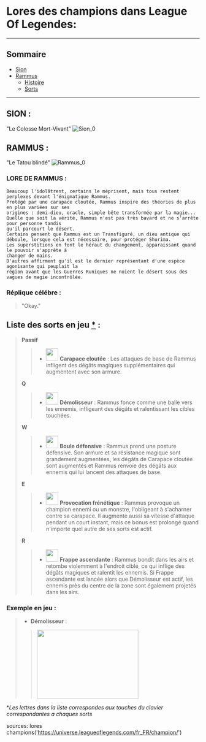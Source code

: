 # Lores des champions dans League Of Legendes:

---

## Sommaire
* [Sion](#sion)
* [Rammus](#rammus)
	* [Histoire](#hist_rammus)
	* [Sorts](#sorts_rammus)

---
## SION : <a name="sion"></a>

"Le Colosse Mort-Vivant"
![Sion_0](https://github.com/CURT-Elien-2326035a/markdown-td1-/assets/145133444/e0a5833e-87aa-42db-b80c-cdbbc5b5dfe3)


## RAMMUS :  <a name="rammus"></a>

"Le Tatou blindé"
![Rammus_0](https://github.com/CURT-Elien-2326035a/markdown-td1-/assets/145133444/a0430fed-8e51-411d-ab08-5223a886334e)

### LORE DE RAMMUS :  <a name="hist_rammus"></a>

~~~
Beaucoup l'idolâtrent, certains le méprisent, mais tous restent perplexes devant l'énigmatique Rammus. 
Protégé par une carapace cloutée, Rammus inspire des théories de plus en plus variées sur ses 
origines : demi-dieu, oracle, simple bête transformée par la magie... 
Quelle que soit la vérité, Rammus n'est pas très bavard et ne s'arrête pour personne tandis 
qu'il parcourt le désert.
Certains pensent que Rammus est un Transfiguré, un dieu antique qui déboule, lorsque cela est nécessaire, pour protéger Shurima. 
Les superstitions en font le héraut du changement, apparaissant quand le pouvoir s'apprête à 
changer de mains. 
D'autres affirment qu'il est le dernier représentant d'une espèce agonisante qui peuplait la 
région avant que les Guerres Runiques ne noient le désert sous des vagues de magie incontrôlée.
~~~

### Réplique célébre :

> "Okay."

## Liste des sorts en jeu<a name="sorts_rammus"></a> [*](#def0) :  
> **Passif**
>>  - <img src="https://static.wikia.nocookie.net/leagueoflegends/images/6/63/Rammus_Spiked_Shell.png/revision/latest?cb=20150312023232" width="32" height="32"> **Carapace cloutée** : Les attaques de base de Rammus infligent des dégâts magiques supplémentaires qui augmentent avec son armure. 
>
> **Q**
>> - <img src="https://static.wikia.nocookie.net/leagueoflegends/images/1/1a/Rammus_Powerball.png/revision/latest?cb=20150312023510" width="32" height="32"> **Démolisseur** : Rammus fonce comme une balle vers les ennemis, infligeant des dégâts et ralentissant les cibles touchées.
>
> **W**
>> - <img src="https://static.wikia.nocookie.net/leagueoflegends/images/a/af/Rammus_Defensive_Ball_Curl.png/revision/latest?cb=20150312020949" width="32" height="32"> **Boule défensive** : Rammus prend une posture défensive. Son armure et sa résistance magique sont grandement augmentées, les dégâts de Carapace cloutée sont augmentés et Rammus renvoie des dégâts aux ennemis qui lui lancent des attaques de base.
>
> **E**
>>  - <img src="https://static.wikia.nocookie.net/leagueoflegends/images/8/89/Rammus_Frenzying_Taunt.png/revision/latest?cb=20170308195431" width="32" height="32"> **Provocation frénétique** : Rammus provoque un champion ennemi ou un monstre, l'obligeant à s'acharner contre sa carapace. Il augmente aussi sa vitesse d'attaque pendant un court instant, mais ce bonus est prolongé quand n'importe quel autre de ses sorts est actif.
>
> **R**
>> - <img src="https://static.wikia.nocookie.net/leagueoflegends/images/1/19/Rammus_Soaring_Slam.png/revision/latest?cb=20150312023125" width="32" height="32"> **Frappe ascendante** : Rammus bondit dans les airs et retombe violemment à l'endroit ciblé, ce qui inflige des dégâts magiques et ralentit les ennemis. Si Frappe ascendante est lancée alors que Démolisseur est actif, les ennemis près du centre de la zone sont également projetés dans les airs.

### Exemple en jeu : 
>
> - **Démolisseur** :
>> <img src="https://github.com/CURT-Elien-2326035a/markdown-td1-/assets/146091700/1333d5db-3e9e-4adc-9d74-3b47d138638d" width="264" height="180">






**Les lettres dans la liste correspondes aux touches du clavier correspondantes a chaques sorts* <a name="def0"></a>

sources:
lores champions('https://universe.leagueoflegends.com/fr_FR/champion/') 
